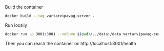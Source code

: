 Build the container

```bash
docker build --tag vartarvipavag-server .
```

Run locally

```bash
docker run -p 3001:3001 --volume $(pwd)/../data:/data vartarvipavag-server:latest
```

Then you can reach the container on http://localhost:3001/health
